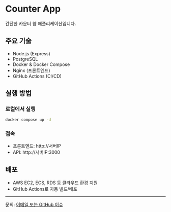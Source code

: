 # Counter App

간단한 카운터 웹 애플리케이션입니다.

## 주요 기술
- Node.js (Express)
- PostgreSQL
- Docker & Docker Compose
- Nginx (프론트엔드)
- GitHub Actions (CI/CD)

## 실행 방법

### 로컬에서 실행
```bash
docker compose up -d
```

### 접속
- 프론트엔드: http://서버IP
- API: http://서버IP:3000

## 배포
- AWS EC2, ECS, RDS 등 클라우드 환경 지원
- GitHub Actions로 자동 빌드/배포

---

문의: [이메일 또는 GitHub 이슈](https://github.com/LeeHwansub/counter-app/issues) 